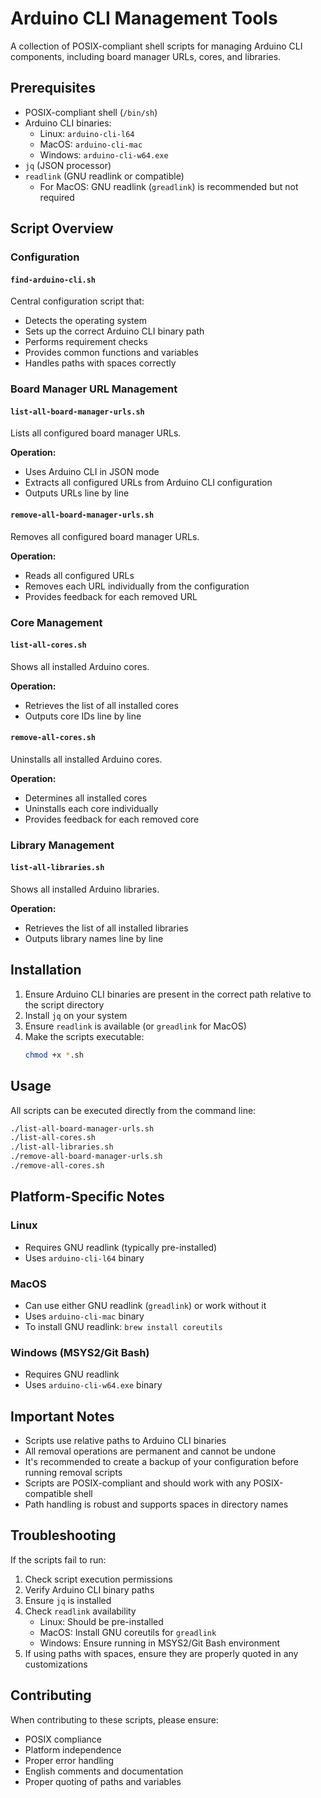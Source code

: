 # Arduino CLI Management Tools

A collection of POSIX-compliant shell scripts for managing Arduino CLI components, including board manager URLs, cores, and libraries.

## Prerequisites

- POSIX-compliant shell (`/bin/sh`)
- Arduino CLI binaries:
  - Linux: `arduino-cli-l64`
  - MacOS: `arduino-cli-mac`
  - Windows: `arduino-cli-w64.exe`
- `jq` (JSON processor)
- `readlink` (GNU readlink or compatible)
  - For MacOS: GNU readlink (`greadlink`) is recommended but not required

## Script Overview

### Configuration

#### `find-arduino-cli.sh`
Central configuration script that:
- Detects the operating system
- Sets up the correct Arduino CLI binary path
- Performs requirement checks
- Provides common functions and variables
- Handles paths with spaces correctly

### Board Manager URL Management

#### `list-all-board-manager-urls.sh`
Lists all configured board manager URLs.

**Operation:**
- Uses Arduino CLI in JSON mode
- Extracts all configured URLs from Arduino CLI configuration
- Outputs URLs line by line

#### `remove-all-board-manager-urls.sh`
Removes all configured board manager URLs.

**Operation:**
- Reads all configured URLs
- Removes each URL individually from the configuration
- Provides feedback for each removed URL

### Core Management

#### `list-all-cores.sh`
Shows all installed Arduino cores.

**Operation:**
- Retrieves the list of all installed cores
- Outputs core IDs line by line

#### `remove-all-cores.sh`
Uninstalls all installed Arduino cores.

**Operation:**
- Determines all installed cores
- Uninstalls each core individually
- Provides feedback for each removed core

### Library Management

#### `list-all-libraries.sh`
Shows all installed Arduino libraries.

**Operation:**
- Retrieves the list of all installed libraries
- Outputs library names line by line

## Installation

1. Ensure Arduino CLI binaries are present in the correct path relative to the script directory
2. Install `jq` on your system
3. Ensure `readlink` is available (or `greadlink` for MacOS)
4. Make the scripts executable:
   ```sh
   chmod +x *.sh
   ```

## Usage

All scripts can be executed directly from the command line:

```sh
./list-all-board-manager-urls.sh
./list-all-cores.sh
./list-all-libraries.sh
./remove-all-board-manager-urls.sh
./remove-all-cores.sh
```

## Platform-Specific Notes

### Linux
- Requires GNU readlink (typically pre-installed)
- Uses `arduino-cli-l64` binary

### MacOS
- Can use either GNU readlink (`greadlink`) or work without it
- Uses `arduino-cli-mac` binary
- To install GNU readlink: `brew install coreutils`

### Windows (MSYS2/Git Bash)
- Requires GNU readlink
- Uses `arduino-cli-w64.exe` binary

## Important Notes

- Scripts use relative paths to Arduino CLI binaries
- All removal operations are permanent and cannot be undone
- It's recommended to create a backup of your configuration before running removal scripts
- Scripts are POSIX-compliant and should work with any POSIX-compatible shell
- Path handling is robust and supports spaces in directory names

## Troubleshooting

If the scripts fail to run:
1. Check script execution permissions
2. Verify Arduino CLI binary paths
3. Ensure `jq` is installed
4. Check `readlink` availability
   - Linux: Should be pre-installed
   - MacOS: Install GNU coreutils for `greadlink`
   - Windows: Ensure running in MSYS2/Git Bash environment
5. If using paths with spaces, ensure they are properly quoted in any customizations

## Contributing

When contributing to these scripts, please ensure:
- POSIX compliance
- Platform independence
- Proper error handling
- English comments and documentation
- Proper quoting of paths and variables
